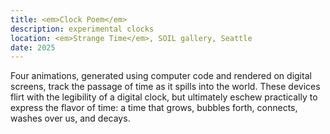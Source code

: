 ```yaml
---
title: <em>Clock Poem</em>
description: experimental clocks
location: <em>Strange Time</em>, SOIL gallery, Seattle
date: 2025
---
```


Four animations, generated using computer code and rendered on digital screens, track the passage of time as it spills into the world. These devices flirt with the legibility of a digital clock, but ultimately eschew practically to express the flavor of time: a time that grows, bubbles forth, connects, washes over us, and decays.